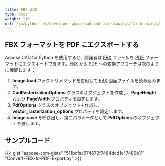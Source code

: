 ```yaml
---
title: FBX 図面
type: docs
weight: 110
url: /ja/python-net/developer-guide/cad-and-bim-drawings/fbx-drawings/
---
```


## **FBX フォーマットを PDF にエクスポートする**

Aspose.CAD for Python を使用すると、開発者は [FBX](https://docs.fileformat.com/3d/fbx/) ファイルを [PDF](https://docs.fileformat.com/pdf/) フォーマットにエクスポートできます。[FBX](https://docs.fileformat.com/3d/fbx/) から [PDF](https://docs.fileformat.com/pdf/) への変換アプローチは次のように機能します：

1. **Image.load** ファクトリメソッドを使用して [FBX](https://docs.fileformat.com/3d/fbx/) 図面ファイルを読み込みます。
1. **CadRasterizationOptions** クラスのオブジェクトを作成し、**PageHeight** および **PageWidth** プロパティを設定します。
1. **PdfOptions** クラスのオブジェクトを作成し、**vector_rasterization_options** プロパティを設定します。
1. **Image.save** を呼び出し、第二パラメータとして **PdfOptions** のオブジェクトを渡します。

## サンプルコード

{{< gist "aspose-com-gists" "511bcfad674670f7484dcd1c47480b11" "Convert-FBX-to-PDF-Export.py" >}}

